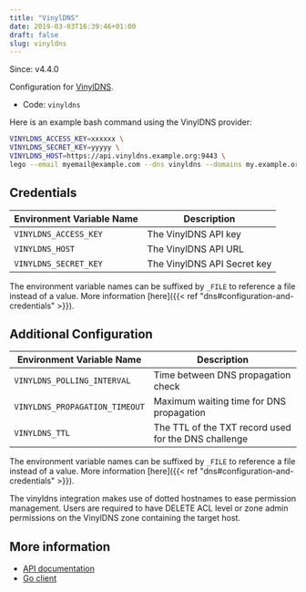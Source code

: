 ```yaml
---
title: "VinylDNS"
date: 2019-03-03T16:39:46+01:00
draft: false
slug: vinyldns
---
```


<!-- THIS DOCUMENTATION IS AUTO-GENERATED. PLEASE DO NOT EDIT. -->
<!-- providers/dns/vinyldns/vinyldns.toml -->
<!-- THIS DOCUMENTATION IS AUTO-GENERATED. PLEASE DO NOT EDIT. -->

Since: v4.4.0

Configuration for [VinylDNS](https://www.vinyldns.io).


<!--more-->

- Code: `vinyldns`

Here is an example bash command using the VinylDNS provider:

```bash
VINYLDNS_ACCESS_KEY=xxxxxx \
VINYLDNS_SECRET_KEY=yyyyy \
VINYLDNS_HOST=https://api.vinyldns.example.org:9443 \
lego --email myemail@example.com --dns vinyldns --domains my.example.org run
```




## Credentials

| Environment Variable Name | Description |
|-----------------------|-------------|
| `VINYLDNS_ACCESS_KEY` | The VinylDNS API key |
| `VINYLDNS_HOST` | The VinylDNS API URL |
| `VINYLDNS_SECRET_KEY` | The VinylDNS API Secret key |

The environment variable names can be suffixed by `_FILE` to reference a file instead of a value.
More information [here]({{< ref "dns#configuration-and-credentials" >}}).


## Additional Configuration

| Environment Variable Name | Description |
|--------------------------------|-------------|
| `VINYLDNS_POLLING_INTERVAL` | Time between DNS propagation check |
| `VINYLDNS_PROPAGATION_TIMEOUT` | Maximum waiting time for DNS propagation |
| `VINYLDNS_TTL` | The TTL of the TXT record used for the DNS challenge |

The environment variable names can be suffixed by `_FILE` to reference a file instead of a value.
More information [here]({{< ref "dns#configuration-and-credentials" >}}).

The vinyldns integration makes use of dotted hostnames to ease permission management.
Users are required to have DELETE ACL level or zone admin permissions on the VinylDNS zone containing the target host.



## More information

- [API documentation](https://www.vinyldns.io/api/)
- [Go client](https://github.com/vinyldns/go-vinyldns)

<!-- THIS DOCUMENTATION IS AUTO-GENERATED. PLEASE DO NOT EDIT. -->
<!-- providers/dns/vinyldns/vinyldns.toml -->
<!-- THIS DOCUMENTATION IS AUTO-GENERATED. PLEASE DO NOT EDIT. -->
